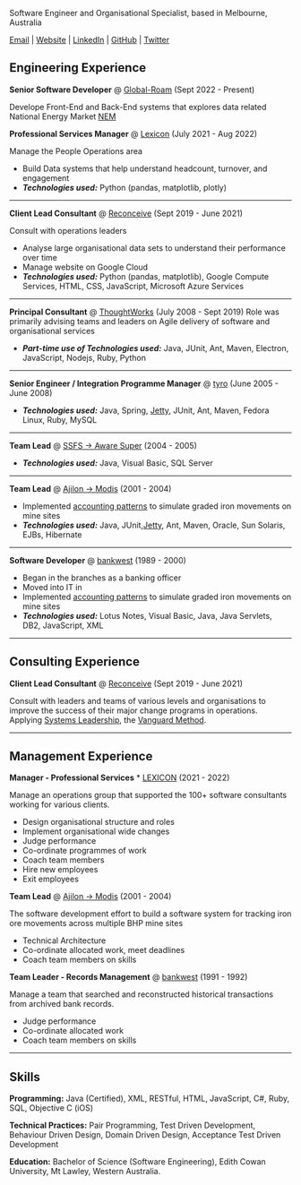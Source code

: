 Software Engineer and Organisational Specialist, based in Melbourne, Australia

[Email](mailto://marc@marcgalbraith.com) | [Website](https://marcgalbraith.com) | [LinkedIn](https://www.linkedin.com/in/marcgalbraith/) | [GitHub](https://github.com/dogacid) | [Twitter](https://twitter.com/marcgalbraith)

## Engineering Experience

**Senior Software Developer** @ [Global-Roam](https://global-roam.com) (Sept 2022 - Present)

Develope Front-End and Back-End systems that explores data related National Energy Market [NEM](https://www.aemo.com.au/energy-systems/electricity/national-electricity-market-nem)

**Professional Services Manager** @ [Lexicon](https://www.lexicon.com.au) (July 2021 - Aug 2022)

Manage the People Operations area
- Build Data systems that help understand headcount, turnover, and engagement
- ***Technologies used:*** Python (pandas, matplotlib, plotly)

---

**Client Lead Consultant** @ [Reconceive](https://reconceive.com.au) (Sept 2019 - June 2021)

Consult with operations leaders
- Analyse large organisational data sets to understand their performance over time
- Manage website on Google Cloud
- ***Technologies used:*** Python (pandas, matplotlib), Google Compute Services, HTML, CSS, JavaScript, Microsoft Azure Services

---

**Principal Consultant** @ [ThoughtWorks](https://www.ThoughtWorks.com) (July 2008 - Sept 2019)
Role was primarily advising teams and leaders on Agile delivery of software and organisational services
- ***Part-time use of Technologies used:*** Java, JUnit, Ant, Maven, Electron, JavaScript, Nodejs, Ruby, Python

---

**Senior Engineer / Integration Programme Manager** @ [tyro](https://www.tyro.com) (June 2005 - June 2008)
- ***Technologies used:*** Java, Spring, [Jetty](https://en.wikipedia.org/wiki/Jetty_(web_server)), JUnit, Ant, Maven, Fedora Linux, Ruby, MySQL

---

**Team Lead** @ [SSFS -> Aware Super](https://www.tyro.com) (2004 - 2005)
- ***Technologies used:*** Java, Visual Basic, SQL Server

---

**Team Lead** @ [Ajilon -> Modis](https://www.modis.com) (2001 - 2004)
- Implemented [accounting patterns](https://martinfowler.com/apsupp/accounting.pdf) to simulate graded iron movements on mine sites 
- ***Technologies used:*** Java, JUnit,[Jetty](https://en.wikipedia.org/wiki/Jetty_(web_server)), Ant, Maven, Oracle, Sun Solaris, EJBs, Hibernate

---

**Software Developer** @ [bankwest](https://www.bankwest.com.au) (1989 - 2000)
- Began in the branches as a banking officer
- Moved into IT in 
- Implemented [accounting patterns](https://martinfowler.com/apsupp/accounting.pdf) to simulate graded iron movements on mine sites 
- ***Technologies used:*** Lotus Notes, Visual Basic, Java, Java Servlets, DB2, JavaScript, XML

---

## Consulting Experience
**Client Lead Consultant** @ [Reconceive](https://reconceive.com.au) (Sept 2019 - June 2021)

Consult with leaders and teams of various levels and organisations to improve the success of their major change programs in operations. Applying [Systems Leadership](https://www.sldassociation.com), the [Vanguard Method](https://beyondcommandandcontrol.com/welcome-to-vanguard-e-learning/).

---

## Management Experience

**Manager - Professional Services** * [LEXICON](https://www.lexicon.com.au) (2021 - 2022)

Manage an operations group that supported the 100+ software consultants working for various clients.
- Design organisational structure and roles
- Implement organisational wide changes
- Judge performance
- Co-ordinate programmes of work
- Coach team members
- Hire new employees
- Exit employees


**Team Lead** @ [Ajilon -> Modis](https://www.modis.com) (2001 - 2004)

The software development effort to build a software system for tracking iron ore movements across multiple BHP mine sites
- Technical Architecture
- Co-ordinate allocated work, meet deadlines
- Coach team members on skills

**Team Leader - Records Management** @ [bankwest](https://www.bankwest.com.au) (1991 - 1992)

Manage a team that searched and reconstructed historical transactions from archived bank records.
- Judge performance
- Co-ordinate allocated work
- Coach team members on skills

---

## Skills
**Programming:** Java (Certified), XML, RESTful, HTML, JavaScript, C#, Ruby, SQL, Objective C (iOS)

**Technical Practices:** Pair Programming, Test Driven Development, Behaviour Driven Design, Domain Driven Design, Acceptance Test Driven Development

**Education:** Bachelor of Science (Software Engineering), Edith Cowan University, Mt Lawley, Western Australia.
